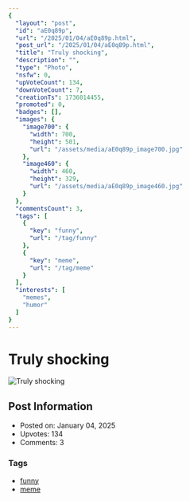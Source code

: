 ```yaml
---
{
  "layout": "post",
  "id": "aE0q89p",
  "url": "/2025/01/04/aE0q89p.html",
  "post_url": "/2025/01/04/aE0q89p.html",
  "title": "Truly shocking",
  "description": "",
  "type": "Photo",
  "nsfw": 0,
  "upVoteCount": 134,
  "downVoteCount": 7,
  "creationTs": 1736014455,
  "promoted": 0,
  "badges": [],
  "images": {
    "image700": {
      "width": 700,
      "height": 501,
      "url": "/assets/media/aE0q89p_image700.jpg"
    },
    "image460": {
      "width": 460,
      "height": 329,
      "url": "/assets/media/aE0q89p_image460.jpg"
    }
  },
  "commentsCount": 3,
  "tags": [
    {
      "key": "funny",
      "url": "/tag/funny"
    },
    {
      "key": "meme",
      "url": "/tag/meme"
    }
  ],
  "interests": [
    "memes",
    "humor"
  ]
}
---
```


# Truly shocking

![Truly shocking](/assets/media/aE0q89p_image700.jpg)

## Post Information

- Posted on: January 04, 2025
- Upvotes: 134
- Comments: 3

### Tags

- [funny](/tag/funny)
- [meme](/tag/meme)
